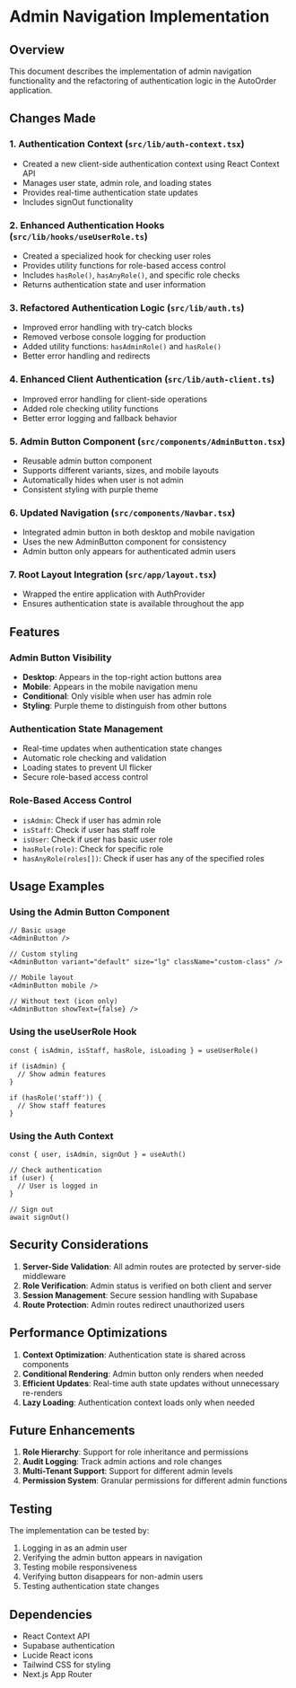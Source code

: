 # Admin Navigation Implementation

## Overview
This document describes the implementation of admin navigation functionality and the refactoring of authentication logic in the AutoOrder application.

## Changes Made

### 1. Authentication Context (`src/lib/auth-context.tsx`)
- Created a new client-side authentication context using React Context API
- Manages user state, admin role, and loading states
- Provides real-time authentication state updates
- Includes signOut functionality

### 2. Enhanced Authentication Hooks (`src/lib/hooks/useUserRole.ts`)
- Created a specialized hook for checking user roles
- Provides utility functions for role-based access control
- Includes `hasRole()`, `hasAnyRole()`, and specific role checks
- Returns authentication state and user information

### 3. Refactored Authentication Logic (`src/lib/auth.ts`)
- Improved error handling with try-catch blocks
- Removed verbose console logging for production
- Added utility functions: `hasAdminRole()` and `hasRole()`
- Better error handling and redirects

### 4. Enhanced Client Authentication (`src/lib/auth-client.ts`)
- Improved error handling for client-side operations
- Added role checking utility functions
- Better error logging and fallback behavior

### 5. Admin Button Component (`src/components/AdminButton.tsx`)
- Reusable admin button component
- Supports different variants, sizes, and mobile layouts
- Automatically hides when user is not admin
- Consistent styling with purple theme

### 6. Updated Navigation (`src/components/Navbar.tsx`)
- Integrated admin button in both desktop and mobile navigation
- Uses the new AdminButton component for consistency
- Admin button only appears for authenticated admin users

### 7. Root Layout Integration (`src/app/layout.tsx`)
- Wrapped the entire application with AuthProvider
- Ensures authentication state is available throughout the app

## Features

### Admin Button Visibility
- **Desktop**: Appears in the top-right action buttons area
- **Mobile**: Appears in the mobile navigation menu
- **Conditional**: Only visible when user has admin role
- **Styling**: Purple theme to distinguish from other buttons

### Authentication State Management
- Real-time updates when authentication state changes
- Automatic role checking and validation
- Loading states to prevent UI flicker
- Secure role-based access control

### Role-Based Access Control
- `isAdmin`: Check if user has admin role
- `isStaff`: Check if user has staff role  
- `isUser`: Check if user has basic user role
- `hasRole(role)`: Check for specific role
- `hasAnyRole(roles[])`: Check if user has any of the specified roles

## Usage Examples

### Using the Admin Button Component
```tsx
// Basic usage
<AdminButton />

// Custom styling
<AdminButton variant="default" size="lg" className="custom-class" />

// Mobile layout
<AdminButton mobile />

// Without text (icon only)
<AdminButton showText={false} />
```

### Using the useUserRole Hook
```tsx
const { isAdmin, isStaff, hasRole, isLoading } = useUserRole()

if (isAdmin) {
  // Show admin features
}

if (hasRole('staff')) {
  // Show staff features
}
```

### Using the Auth Context
```tsx
const { user, isAdmin, signOut } = useAuth()

// Check authentication
if (user) {
  // User is logged in
}

// Sign out
await signOut()
```

## Security Considerations

1. **Server-Side Validation**: All admin routes are protected by server-side middleware
2. **Role Verification**: Admin status is verified on both client and server
3. **Session Management**: Secure session handling with Supabase
4. **Route Protection**: Admin routes redirect unauthorized users

## Performance Optimizations

1. **Context Optimization**: Authentication state is shared across components
2. **Conditional Rendering**: Admin button only renders when needed
3. **Efficient Updates**: Real-time auth state updates without unnecessary re-renders
4. **Lazy Loading**: Authentication context loads only when needed

## Future Enhancements

1. **Role Hierarchy**: Support for role inheritance and permissions
2. **Audit Logging**: Track admin actions and role changes
3. **Multi-Tenant Support**: Support for different admin levels
4. **Permission System**: Granular permissions for different admin functions

## Testing

The implementation can be tested by:
1. Logging in as an admin user
2. Verifying the admin button appears in navigation
3. Testing mobile responsiveness
4. Verifying button disappears for non-admin users
5. Testing authentication state changes

## Dependencies

- React Context API
- Supabase authentication
- Lucide React icons
- Tailwind CSS for styling
- Next.js App Router
